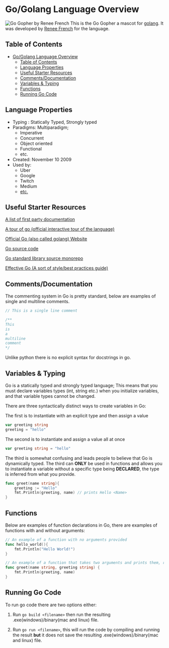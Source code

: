 # Go/Golang Language Overview

![Go Gopher by Renee French](https://golang.org/doc/gopher/gophercolor.png)
This is the Go Gopher a mascot for [golang](https://golang.org). It was developed by [Renee French](https://en.wikipedia.org/wiki/Ren%C3%A9e_French) for the language.

## Table of Contents
<!-- TOC -->
- [Go/Golang Language Overview](#gogolang-language-overview)
  - [Table of Contents](#table-of-contents)
  - [Language Properties](#language-properties)
  - [Useful Starter Resources](#useful-starter-resources)
  - [Comments/Documentation](#commentsdocumentation)
  - [Variables & Typing](#variables--typing)
  - [Functions](#functions)
  - [Running Go Code](#running-go-code)

## Language Properties

- Typing : Statically Typed, Strongly typed
- Paradigms: Multiparadigm;
  - Imperative
  - Concurrent
  - Object oriented
  - Functional
  - etc.
- Created: November 10 2009
- Used by:
  - Uber
  - Google
  - Twitch
  - Medium
  - [etc.](https://www.gowitek.com/golang/blog/companies-using-golang)

## Useful Starter Resources

[A list of first party documentation](https://golang.org/doc/)

[A tour of go (official interactive tour of the language)](https://tour.golang.org/welcome/1)

[Official Go (also called golang) Website](https://golang.org/)

[Go source code](https://github.com/golang/go)

[Go standard library source monorepo](https://github.com/golang)

[Effective Go (A sort of style/best practices guide)](https://golang.org/doc/effective_go.html)

## Comments/Documentation

The commenting system in Go is pretty standard, below are examples of single and multiline comments.

```go
// This is a single line comment

/**
This
is
a
multiline
comment
*/
```

Unlike python there is no explicit syntax for docstrings in go.

## Variables & Typing

Go is a statically typed and strongly typed language; This means that you must declare variables types (int, string etc.) when you initialize variables, and that variable types cannot be changed.

There are three syntactically distinct ways to create variables in Go:

The first is to instantiate with an explicit type and then assign a value

```go
var greeting string
greeting = "hello"
```

The second is to instantiate and assign a value all at once

```go
var greeting string = "hello"
```

The third is somewhat confusing and leads people to believe that Go is dynamically typed. The third can **ONLY** be used in functions and allows you to instantiate a variable without a specific type being **DECLARED**, the type is inferred from what you provide.

```go
func greet(name string){
    greeting := "Hello"
    fmt.Println(greeting, name) // prints Hello <Name>
}
```

## Functions

Below are examples of function declarations in Go, there are examples of functions with and without arguments:

```go
// An example of a function with no arguments provided
func hello_world(){
    fmt.Println("Hello World!")
}

// An example of a function that takes two arguments and prints them, remember you MUST specify argument type for each argument
func greet(name string, greeting string) {
    fmt.Println(greeting, name)
}
```

## Running Go Code

To run go code there are two options either:

1. Run ```go build <filename>``` then run the resulting .exe(windows)/binary(mac and linux) file.

2. Run ```go run <filename>```, this will run the code by compiling and running the result **but** it does not save the resulting .exe(windows)/binary(mac and linux) file.
